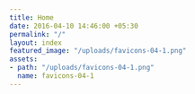 ```yaml
---
title: Home
date: 2016-04-10 14:46:00 +05:30
permalink: "/"
layout: index
featured_image: "/uploads/favicons-04-1.png"
assets:
- path: "/uploads/favicons-04-1.png"
  name: favicons-04-1
---
```


